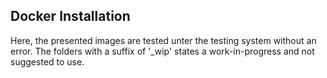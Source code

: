 ## Docker Installation
Here, the presented images are tested unter the testing system without an error. The folders with a suffix of '_wip' states a work-in-progress and not suggested to use.
